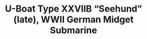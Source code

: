 ---
layout: product
title: "U-Boat Type XXVIIB “Seehund” (late), WWII German Midget Submarine                                "
price: "TBA" 
desc: "N/A"
img_path: "/assets/img/ICM S.007.webp"
brand: "N/A"
available: false
special_offer: false
new: false
soon: false
cat: "010000"
subcat: "013600"
subsubcat: "0N/A"
sifra: "ICM S.007"
popular: false
---